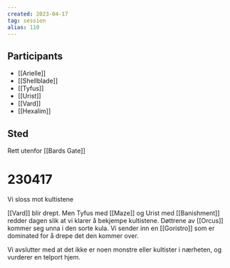 ```yaml
---
created: 2023-04-17
tag: session
alias: 110
---
```


## Participants
- [[Arielle]]
- [[Shellblade]]
- [[Tyfus]]
- [[Urist]]
- [[Vard]]
- [[Hexalim]]

## Sted
Rett utenfor [[Bards Gate]]
# 230417
Vi sloss mot kultistene

[[Vard]] blir drept. Men Tyfus med [[Maze]] og Urist med [[Banishment]] redder dagen slik at vi klarer å bekjempe kultistene. Døttrene av [[Orcus]] kommer seg unna i den sorte kula. Vi sender inn en [[Goristro]] som er dominated for å drepe det den kommer over. 

Vi avslutter med at det ikke er noen monstre eller kultister i nærheten, og vurderer en telport hjem. 